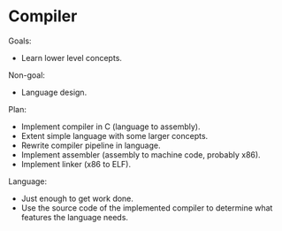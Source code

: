 # Compiler

Goals:

- Learn lower level concepts.

Non-goal:

- Language design.

Plan:

- Implement compiler in C (language to assembly).
- Extent simple language with some larger concepts.
- Rewrite compiler pipeline in language.
- Implement assembler (assembly to machine code, probably x86).
- Implement linker (x86 to ELF).

Language:

- Just enough to get work done.
- Use the source code of the implemented compiler to determine what features the language needs.
